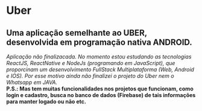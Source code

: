 # Uber
## Uma aplicação semelhante ao UBER, desenvolvida em programação nativa ANDROID.

*Aplicação não finalizacada. No momento estou estudando as tecnologias ReactJS, ReactNative e NodeJs (programando em JavaScript), que proporcinam um desenvolvimento FullStack Multiplataforma (Web, Android e IOS). Por esse motivo ainda não finalizei o projeto do Uber nem o Whatsapp em JAVA.*
<br />
**P.S.: Mas tem muitas funcionalidades nos projetos que funcionam, como login e cadastro, busca no banco de dados (Firebase) de tais informações para manter logado ou não etc.**
